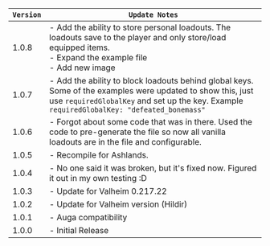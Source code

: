 | `Version` | `Update Notes`                                                                                                                                                                                            |
|-----------|-----------------------------------------------------------------------------------------------------------------------------------------------------------------------------------------------------------|
| 1.0.8     | - Add the ability to store personal loadouts. The loadouts save to the player and only store/load equipped items.  <br/>- Expand the example file <br/> - Add new image                                   |
| 1.0.7     | - Add the ability to block loadouts behind global keys. Some of the examples were updated to show this, just use `requiredGlobalKey` and set up the key. Example `requiredGlobalKey: "defeated_bonemass"` |
| 1.0.6     | - Forgot about some code that was in there. Used the code to pre-generate the file so now all vanilla loadouts are in the file and configurable.                                                          |
| 1.0.5     | - Recompile for Ashlands.                                                                                                                                                                                 |
| 1.0.4     | - No one said it was broken, but it's fixed now. Figured it out in my own testing :D                                                                                                                      |
| 1.0.3     | - Update for Valheim 0.217.22                                                                                                                                                                             |
| 1.0.2     | - Update for Valheim version (Hildir)                                                                                                                                                                     |
| 1.0.1     | - Auga compatibility                                                                                                                                                                                      |
| 1.0.0     | - Initial Release                                                                                                                                                                                         |